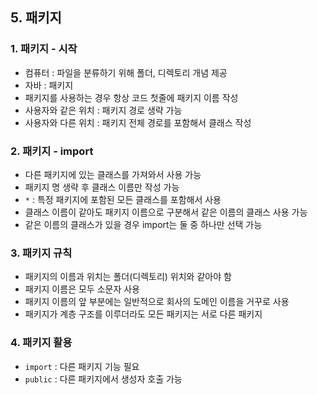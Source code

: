 ## 5. 패키지

### 1. 패키지 - 시작
- 컴퓨터 : 파일을 분류하기 위해 폴더, 디렉토리 개념 제공
- 자바 : 패키지
- 패키지를 사용하는 경우 항상 코드 첫줄에 패키지 이름 작성
- 사용자와 같은 위치 : 패키지 경로 생략 가능
- 사용자와 다른 위치 : 패키지 전체 경로를 포함해서 클래스 작성

### 2. 패키지 - import
- 다른 패키지에 있는 클래스를 가져와서 사용 가능
- 패키지 명 생략 후 클래스 이름만 작성 가능
- `*` : 특정 패키지에 포함된 모든 클래스를 포함해서 사용
- 클래스 이름이 같아도 패키지 이름으로 구분해서 같은 이름의 클래스 사용 가능
- 같은 이름의 클래스가 있을 경우 import는 둘 중 하나만 선택 가능

### 3. 패키지 규칙
- 패키지의 이름과 위치는 폴더(디렉토리) 위치와 같아야 함
- 패키지 이름은 모두 소문자 사용
- 패키지 이름의 앞 부분에는 일반적으로 회사의 도메인 이름을 거꾸로 사용
- 패키지가 계층 구조를 이루더라도 모든 패키지는 서로 다른 패키지

### 4. 패키지 활용
- `import` : 다른 패키지 기능 필요
- `public` : 다른 패키지에서 생성자 호출 가능